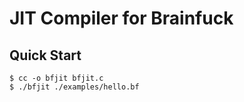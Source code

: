 # JIT Compiler for Brainfuck

## Quick Start

```console
$ cc -o bfjit bfjit.c
$ ./bfjit ./examples/hello.bf
```
